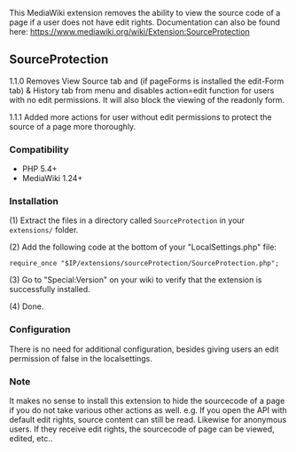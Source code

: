 This MediaWiki extension removes the ability to view the source code of a page if a user does not have edit rights. Documentation can also be found here: https://www.mediawiki.org/wiki/Extension:SourceProtection

## SourceProtection

1.1.0 Removes View Source tab and (if pageForms is installed the edit-Form tab) & History tab from menu and disables action=edit function for users with no edit permissions.
It will also block the viewing of the readonly form.

1.1.1 Added more actions for user without edit permissions to protect the source  of a page more thoroughly.

### Compatibility

* PHP 5.4+
* MediaWiki 1.24+


### Installation

(1) Extract the files in a directory called `SourceProtection` in your `extensions/` folder.

(2) Add the following code at the bottom of your "LocalSettings.php" file:
```
require_once "$IP/extensions/sourceProtection/SourceProtection.php";
```
(3) Go to "Special:Version" on your wiki to verify that the extension is successfully installed.

(4) Done.


### Configuration

There is no need for additional configuration, besides giving users an edit permission of false in the localsettings.

### Note

It makes no sense to install this extension to hide the sourcecode of a page if you do not take various other actions as well.
e.g. If you open the API with default edit rights, source content can still be read. Likewise for anonymous users. If they
receive edit rights, the sourcecode of page can be viewed, edited, etc..
